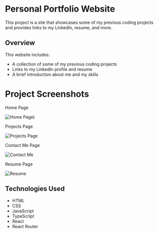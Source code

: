# Personal Portfolio Website

This project is a site that showcases some of my previous coding projects and provides links to my LinkedIn, resume, and more.

## Overview

This website includes:
- A collection of some of my previous coding projects
- Links to my LinkedIn profile and resume
- A brief introduction about me and my skills

# Project Screenshots
Home Page

![Home Page)](https://i.imgur.com/2owrs69.png)

Projects Page

![Projects Page](https://i.imgur.com/P941yWM.png)

Contact Me Page

![Contact Me](https://i.imgur.com/9kRY8hN.png)

Resume Page

![Resume]([https://i.imgur.com/bzR6EnW.png](https://i.imgur.com/Y4vDpxG.png))

## Technologies Used

- HTML
- CSS
- JavaScript
- TypeScript
- React
- React Router
